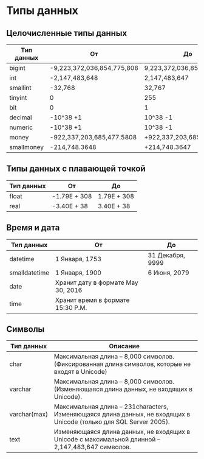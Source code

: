# Типы данных

## Целочисленные типы данных
| Тип данных | От | До |
|---|---|---|
| bigint | -9,223,372,036,854,775,808 | 9,223,372,036,854,775,807 |
| int | -2,147,483,648 | 2,147,483,647 |
| smallint | -32,768 | 32,767 |
| tinyint | 0 | 255 |
| bit | 0 | 1 |
| decimal | -10^38 +1 | 10^38 -1 |
| numeric | -10^38 +1 | 10^38 -1 |
| money | -922,337,203,685,477.5808 | +922,337,203,685,477.5807 |
| smallmoney | -214,748.3648 | +214,748.3647 |

## Типы данных с плавающей точкой
| Тип данных | От | До |
|---|---|---|
| float | -1.79E + 308 | 1.79E + 308 |
| real | -3.40E + 38 | 3.40E + 38 |

## Время и дата
| Тип данных | От | До |
|---|---|---|
| datetime | 1 Января, 1753 | 31 Декабря, 9999 |
| smalldatetime | 1 Января, 1900 | 6 Июня, 2079 |
| date | Хранит дату в формате May 30, 2016 |
| time | Хранит время в формате 15:30 P.M. |

## Символы
| Тип данных | Описание |
|---|---|
| char | Максимальная длина – 8,000 символов. (Фиксированная длина символов, которые не входят в Unicode) |
| varchar | Максимальная длина – 8,000 символов. (Изменяющаяся длина данных, не входящих в Unicode). |
| varchar(max) | Максимальная длина – 231characters, Изменяющаяся длина данных, не входящих в Unicode (только для SQL Server 2005). |
| text | Изменяющаяся длина данных, не входящих в Unicode с максимальной длинной – 2,147,483,647 символов. |
